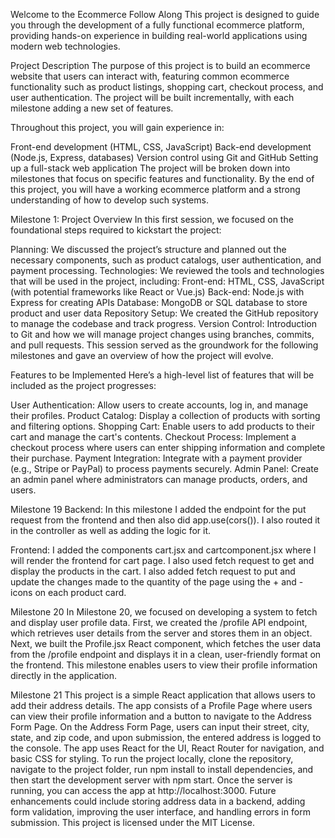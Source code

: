 Welcome to the Ecommerce Follow Along
This project is designed to guide you through the development of a fully functional ecommerce platform, providing hands-on experience in building real-world applications using modern web technologies.

Project Description
The purpose of this project is to build an ecommerce website that users can interact with, featuring common ecommerce functionality such as product listings, shopping cart, checkout process, and user authentication. The project will be built incrementally, with each milestone adding a new set of features.

Throughout this project, you will gain experience in:

Front-end development (HTML, CSS, JavaScript)
Back-end development (Node.js, Express, databases)
Version control using Git and GitHub
Setting up a full-stack web application
The project will be broken down into milestones that focus on specific features and functionality. By the end of this project, you will have a working ecommerce platform and a strong understanding of how to develop such systems.

Milestone 1: Project Overview
In this first session, we focused on the foundational steps required to kickstart the project:

Planning: We discussed the project’s structure and planned out the necessary components, such as product catalogs, user authentication, and payment processing.
Technologies: We reviewed the tools and technologies that will be used in the project, including:
Front-end: HTML, CSS, JavaScript (with potential frameworks like React or Vue.js)
Back-end: Node.js with Express for creating APIs
Database: MongoDB or SQL database to store product and user data
Repository Setup: We created the GitHub repository to manage the codebase and track progress.
Version Control: Introduction to Git and how we will manage project changes using branches, commits, and pull requests.
This session served as the groundwork for the following milestones and gave an overview of how the project will evolve.

Features to be Implemented
Here’s a high-level list of features that will be included as the project progresses:

User Authentication: Allow users to create accounts, log in, and manage their profiles.
Product Catalog: Display a collection of products with sorting and filtering options.
Shopping Cart: Enable users to add products to their cart and manage the cart's contents.
Checkout Process: Implement a checkout process where users can enter shipping information and complete their purchase.
Payment Integration: Integrate with a payment provider (e.g., Stripe or PayPal) to process payments securely.
Admin Panel: Create an admin panel where administrators can manage products, orders, and users.

Milestone 19
Backend: In this milestone I added the endpoint for the put request from the frontend and then also did app.use(cors()). I also routed it in the controller as well as adding the logic for it.

Frontend: I added the components cart.jsx and cartcomponent.jsx where I will render the frontend for cart page. I also used fetch request to get and display the products in the cart. I also added fetch request to put and update the changes made to the quantity of the page using the + and - icons on each product card.
 
 Milestone 20 
In Milestone 20, we focused on developing a system to fetch and display user profile data. First, we created the /profile API endpoint, which retrieves user details from the server and stores them in an object. Next, we built the Profile.jsx React component, which fetches the user data from the /profile endpoint and displays it in a clean, user-friendly format on the frontend. This milestone enables users to view their profile information directly in the application.


Milestone 21
This project is a simple React application that allows users to add their address details. The app consists of a Profile Page where users can view their profile information and a button to navigate to the Address Form Page. On the Address Form Page, users can input their street, city, state, and zip code, and upon submission, the entered address is logged to the console. The app uses React for the UI, React Router for navigation, and basic CSS for styling. To run the project locally, clone the repository, navigate to the project folder, run npm install to install dependencies, and then start the development server with npm start. Once the server is running, you can access the app at http://localhost:3000. Future enhancements could include storing address data in a backend, adding form validation, improving the user interface, and handling errors in form submission. This project is licensed under the MIT License.

